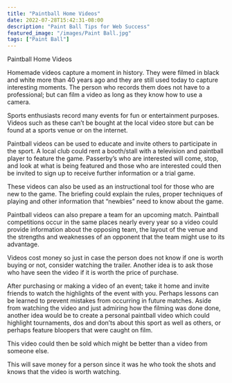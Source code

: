 ```yaml
---
title: "Paintball Home Videos"
date: 2022-07-28T15:42:31-08:00
description: "Paint Ball Tips for Web Success"
featured_image: "/images/Paint Ball.jpg"
tags: ["Paint Ball"]
---
```


Paintball Home Videos

Homemade videos capture a moment in history. They were filmed in black and white more than 40 years ago and they are still used today to capture interesting moments. The person who records them does not have to a professional; but can film a video as long as they know how to use a camera. 

Sports enthusiasts record many events for fun or entertainment purposes. Videos such as these can’t be bought at the local video store but can be found at a sports venue or on the internet. 

Paintball videos can be used to educate and invite others to participate in the sport. A local club could rent a booth/stall with a television and paintball player to feature the game. Passerby’s who are interested will come, stop, and look at what is being featured and those who are interested could then be invited to sign up to receive further information or a trial game. 

These videos can also be used as an instructional tool for those who are new to the game.  The briefing could explain the rules, proper techniques of playing and other information that “newbies” need to know about the game.

Paintball videos can also prepare a team for an upcoming match. Paintball competitions occur in the same places nearly every year so a video could provide information about the opposing team, the layout of the venue and the strengths and weaknesses of an opponent that the team might use to its advantage. 

Videos cost money so just in case the person does not know if one is worth buying or not, consider watching the trailer. Another idea is to ask those who have seen the video if it is worth the price of purchase.

After purchasing or making a video of an event; take it home and invite friends to watch the highlights of the event with you. Perhaps lessons can be learned to prevent mistakes from occurring in future matches. Aside from watching the video and just admiring how the filming was done done, another idea would be to create a personal paintball video which could highlight tournaments, dos and don’ts about this sport as well as others, or perhaps feature bloopers that were caught on film. 

This video could then be sold which might be better than a video from someone else. 

This will save money for a person since it was he who took the shots and knows that the video is worth watching.








